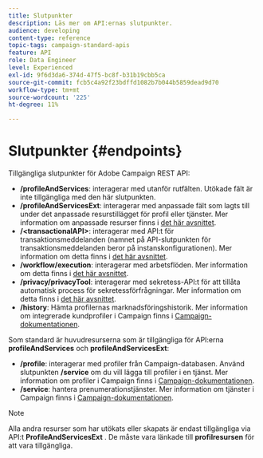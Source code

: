 ```yaml
---
title: Slutpunkter
description: Läs mer om API:ernas slutpunkter.
audience: developing
content-type: reference
topic-tags: campaign-standard-apis
feature: API
role: Data Engineer
level: Experienced
exl-id: 9f6d3da6-374d-47f5-bc8f-b31b19cbb5ca
source-git-commit: fcb5c4a92f23bdffd1082b7b044b5859dead9d70
workflow-type: tm+mt
source-wordcount: '225'
ht-degree: 11%

---
```


# Slutpunkter {#endpoints}

Tillgängliga slutpunkter för Adobe Campaign REST API:

* **/profileAndServices**: interagerar med utanför rutfälten. Utökade fält är inte tillgängliga med den här slutpunkten.
* **/profileAndServicesExt**: interagerar med anpassade fält som lagts till under det anpassade resurstillägget för profil eller tjänster. Mer information om anpassade resurser finns i [det här avsnittet](../../api/using/custom-resources.md).
* **/&lt;transactionalAPI>**: interagerar med API:t för transaktionsmeddelanden (namnet på API-slutpunkten för transaktionsmeddelanden beror på instanskonfigurationen). Mer information om detta finns i [det här avsnittet](../../api/using/managing-transactional-messages.md).
* **/workflow/execution**: interagerar med arbetsflöden. Mer information om detta finns i [det här avsnittet](../../api/using/controlling-a-workflow.md).
* **/privacy/privacyTool**: interagerar med sekretess-API:t för att tillåta automatisk process för sekretessförfrågningar. Mer information om detta finns i [det här avsnittet](../../api/using/creating-a-privacy-request.md).
* **/history**: Hämta profilernas marknadsföringshistorik. Mer information om integrerade kundprofiler i Campaign finns i [Campaign-dokumentationen](https://helpx.adobe.com/se/campaign/standard/audiences/using/integrated-customer-profile.html).

Som standard är huvudresurserna som är tillgängliga för API:erna **profileAndServices** och **profileAndServicesExt**:

* **/profile**: interagerar med profiler från Campaign-databasen. Använd slutpunkten **/service** om du vill lägga till profiler i en tjänst. Mer information om profiler i Campaign finns i [Campaign-dokumentationen](https://helpx.adobe.com/se/campaign/standard/audiences/using/about-profiles.html).
* **/service**: hantera prenumerationstjänster. Mer information om tjänster i Campaign finns i [Campaign-dokumentationen](https://helpx.adobe.com/se/campaign/standard/audiences/using/creating-a-service.html).

>[!NOTE]
>
>Alla andra resurser som har utökats eller skapats är endast tillgängliga via API:t **ProfileAndServicesExt** . De måste vara länkade till **profilresursen** för att vara tillgängliga.

